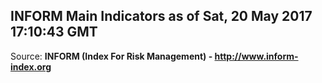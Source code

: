 ## INFORM Main Indicators as of Sat, 20 May 2017 17:10:43 GMT

Source: **INFORM (Index For Risk Management) - http://www.inform-index.org**